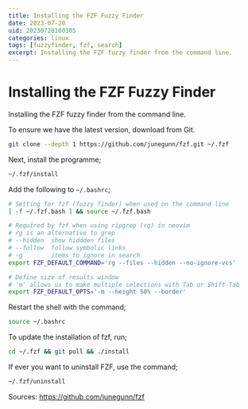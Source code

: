 ```yaml
---
title: Installing the FZF Fuzzy Finder
date: 2023-07-20
uid: 20230720160305
categories: linux
tags: [fuzzyfinder, fzf, search]
excerpt: Installing the FZF fuzzy finder from the command line.
---
```


# Installing the FZF Fuzzy Finder

Installing the FZF fuzzy finder from the command line.

To ensure we have the latest version, download from Git.

```bash
git clone --depth 1 https://github.com/junegunn/fzf.git ~/.fzf
```

Next, install the programme;

```bash
~/.fzf/install
```

Add the following to `~/.bashrc`;

```bash
# Setting for fzf (fuzzy finder) when used on the command line
[ -f ~/.fzf.bash ] && source ~/.fzf.bash

# Required by fzf when using ripgrep (rg) in neovim
# rg is an alternative to grep
# --hidden  show hiddden files
# --follow  follow symbolic links
# -g        items to ignore in search
export FZF_DEFAULT_COMMAND='rg --files --hidden --no-ignore-vcs'

# Define size of results window
# 'm' allows us to make multiple selections with Tab or Shift-Tab
export FZF_DEFAULT_OPTS='-m --height 50% --border'

```

Restart the shell with the command;

```bash
source ~/.bashrc
```

To update the installation of fzf, run;

```bash
cd ~/.fzf && git pull && ./install
```

If ever you want to uninstall FZF, use the command;

```bash
~/.fzf/uninstall
```

Sources: https://github.com/junegunn/fzf

